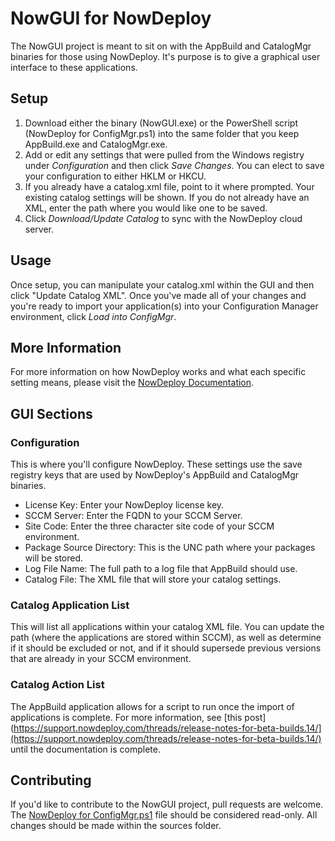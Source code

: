 
# NowGUI for NowDeploy

The NowGUI project is meant to sit on with the AppBuild and CatalogMgr binaries for those using NowDeploy.  It's purpose is to give a graphical user interface to these applications.

## Setup

1) Download either the binary (NowGUI.exe) or the PowerShell script (NowDeploy for ConfigMgr.ps1) into the same folder that you keep AppBuild.exe and CatalogMgr.exe.
1) Add or edit any settings that were pulled from the Windows registry under *Configuration* and then click *Save Changes*.  You can elect to save your configuration to either HKLM or HKCU.
1) If you already have a catalog.xml file, point to it where prompted.  Your existing catalog settings will be shown.  If you do not already have an XML, enter the path where you would like one to be saved.
1) Click *Download/Update Catalog* to sync with the NowDeploy cloud server.

## Usage

Once setup, you can manipulate your catalog.xml within the GUI and then click "Update Catalog XML".  Once you've made all of your changes and you're ready to import your application(s) into your Configuration Manager environment, click *Load into ConfigMgr*.

## More Information
For more information on how NowDeploy works and what each specific setting means, please visit the [NowDeploy Documentation](https://docs.nowdeploy.com).

## GUI Sections

### Configuration
This is where you'll configure NowDeploy.  These settings use the save registry keys that are used by NowDeploy's AppBuild and CatalogMgr binaries.

* License Key: Enter your NowDeploy license key.
* SCCM Server: Enter the FQDN to your SCCM Server.
* Site Code: Enter the three character site code of your SCCM environment.
* Package Source Directory: This is the UNC path where your packages will be stored.
* Log File Name: The full path to a log file that AppBuild should use.
* Catalog File: The XML file that will store your catalog settings.

### Catalog Application List

This will list all applications within your catalog XML file.  You can update the path (where the applications are stored within SCCM), as well as determine if it should be excluded or not, and if it should supersede previous versions that are already in your SCCM environment.

### Catalog Action List

The AppBuild application allows for a script to run once the import of applications is complete.  For more information, see [this post](https://support.nowdeploy.com/threads/release-notes-for-beta-builds.14/](https://support.nowdeploy.com/threads/release-notes-for-beta-builds.14/) until the documentation is complete.

## Contributing
If you'd like to contribute to the NowGUI project, pull requests are welcome.  The [NowDeploy for ConfigMgr.ps1](https://github.com/NowDeploy/NowGUI/blob/master/NowDeploy%20for%20ConfigMgr.ps1 "NowDeploy for ConfigMgr.ps1") file should be considered read-only.  All changes should be made within the sources folder.